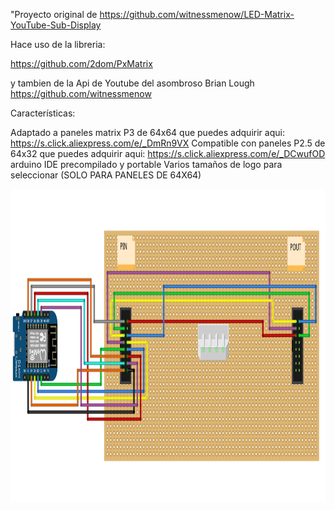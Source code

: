 


"Proyecto original de https://github.com/witnessmenow/LED-Matrix-YouTube-Sub-Display

Hace uso de la libreria:

https://github.com/2dom/PxMatrix


y tambien de la Api de Youtube del asombroso Brian Lough
https://github.com/witnessmenow

Características:

Adaptado a paneles matrix P3 de 64x64 que puedes adquirir aqui: https://s.click.aliexpress.com/e/_DmRn9VX
Compatible con paneles P2.5 de 64x32 que puedes adquirir aqui: https://s.click.aliexpress.com/e/_DCwufOD
arduino IDE precompilado y portable
Varios tamaños de logo para seleccionar (SOLO PARA PANELES DE 64X64)


<img src="diagrama.png"
height="500">
